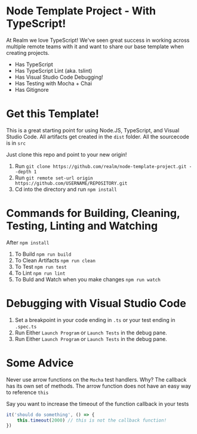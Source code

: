 # Node Template Project - With TypeScript!

At Realm we love TypeScript! We've seen great success in working across multiple remote teams with it and want to share our base template when creating projects. 

* Has TypeScript
* Has TypeScript Lint (aka. tslint)
* Has Visual Studio Code Debugging!
* Has Testing with Mocha + Chai
* Has Gitignore

# Get this Template!

This is a great starting point for using Node.JS, TypeScript, and Visual Studio Code. All artifacts get created in the `dist` folder. All the sourcecode is in `src`

Just clone this repo and point to your new origin!

1. Run `git clone https://github.com/realm/node-template-project.git --depth 1`
2. Run `git remote set-url origin https://github.com/USERNAME/REPOSITORY.git`
3. Cd into the directory and run `npm install`

# Commands for Building, Cleaning, Testing, Linting and Watching

After `npm install`

1. To Build `npm run build`
2. To Clean Artifacts `npm run clean`
3. To Test `npm run test`
4. To Lint `npm run lint`
5. To Buld and Watch when you make changes `npm run watch`

# Debugging with Visual Studio Code

1. Set a breakpoint in your code ending in `.ts` or your test ending in `.spec.ts`
2. Run Either `Launch Program` or `Launch Tests` in the debug pane. 
3. Run Either `Launch Program` or `Launch Tests` in the debug pane. 

# Some Advice

Never use arrow functions on the `Mocha` test handlers. Why? The callback has its own set of methods. The arrow function does not have an easy way to reference `this`

Say you want to increase the timeout of the function callback in your tests

```javascript
it('should do something', () => {
    this.timeout(2000) // this is not the callback function!
})
```